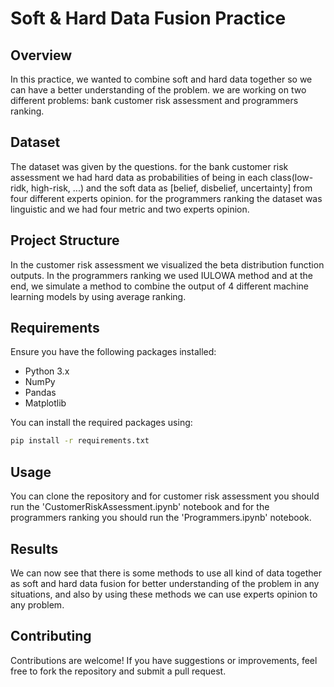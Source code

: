 # Soft & Hard Data Fusion Practice

## Overview

In this practice, we wanted to combine soft and hard data together so we can have a better understanding of the problem. we are working on two different problems: bank customer risk assessment and programmers ranking.

## Dataset

The dataset was given by the questions.
for the bank customer risk assessment we had hard data as probabilities of being in each class(low-ridk, high-risk, ...) and the soft data as [belief, disbelief, uncertainty] from four different experts opinion.
for the programmers ranking the dataset was linguistic and we had four metric and two experts opinion.

## Project Structure

In the customer risk assessment we visualized the beta distribution function outputs.
In the programmers ranking we used IULOWA method and at the end, we simulate a method to combine the output of 4 different machine learning models by using average ranking.

## Requirements

Ensure you have the following packages installed:

* Python 3.x
* NumPy
* Pandas
* Matplotlib

You can install the required packages using:

```bash
pip install -r requirements.txt
```

## Usage

You can clone the repository and for customer risk assessment you should run the 'CustomerRiskAssessment.ipynb' notebook and for the programmers ranking you should run the 'Programmers.ipynb' notebook.

## Results

We can now see that there is some methods to use all kind of data together as soft and hard data fusion for better understanding of the problem in any situations, and also by using these methods we can use experts opinion to any problem.

## Contributing

Contributions are welcome! If you have suggestions or improvements, feel free to fork the repository and submit a pull request.
